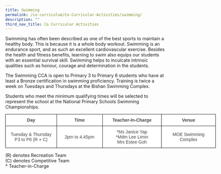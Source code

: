 ```yaml
---
title: Swimming
permalink: /co-curriculum/Co-Curricular-Activities/swimming/
description: ""
third_nav_title: Co Curricular Activities
---
```

Swimming has often been described as one of the best sports to maintain a healthy body. This is because it is a whole body workout. Swimming is an endurance sport, and as such an excellent cardiovascular exercise. Besides the health and fitness benefits, learning to swim also equips our students with an essential survival skill. Swimming helps to inculcate intrinsic qualities such as honour, courage and determination in the students.  

  

The Swimming CCA is open to Primary 3 to Primary 6 students who have at least a Bronze certification in swimming proficiency. Training is twice a week on Tuesdays and Thursdays at the Bishan Swimming Complex.

  

Students who meet the minimum qualifying times will be selected to represent the school at the National Primary Schools Swimming Championships.

<style type="text/css">
.tg  {border-collapse:collapse;border-spacing:0;margin:0px auto;}
.tg td{border-color:black;border-style:solid;border-width:1px;font-family:Arial, sans-serif;font-size:14px;
  overflow:hidden;padding:10px 5px;word-break:normal;}
.tg th{border-color:black;border-style:solid;border-width:1px;font-family:Arial, sans-serif;font-size:14px;
  font-weight:normal;overflow:hidden;padding:10px 5px;word-break:normal;}
.tg .tg-ncov{background-color:#FFF;color:#454545;text-align:center;vertical-align:middle}
.tg .tg-d8lx{background-color:#FFF;color:#444;font-weight:bold;text-align:center;vertical-align:middle}
.tg .tg-vfvg{background-color:#FFF;color:#444;text-align:center;vertical-align:middle}
</style>
<table class="tg" style="undefined;table-layout: fixed; width: 661px">
<colgroup>
<col style="width: 161px">
<col style="width: 144px">
<col style="width: 186px">
<col style="width: 170px">
</colgroup>
<tbody>
  <tr>
    <td class="tg-d8lx">Day<br></td>
    <td class="tg-d8lx">Time </td>
    <td class="tg-d8lx">Teacher-In-Charge</td>
    <td class="tg-d8lx">Venue</td>
  </tr>
  <tr>
    <td class="tg-ncov">Tuesday &amp; Thursday<br>P3 to P6 (R + C)</td>
    <td class="tg-vfvg">2pm to 4.45pm </td>
    <td class="tg-vfvg">*Ms Janice Yap<br>*Mdm Lee Limin<br>Mrs Estee Goh</td>
    <td class="tg-vfvg">MOE Swimming Complex</td>
  </tr>
</tbody>
</table>

(R) denotes Recreation Team  
(C) denotes Competitive Team  
\* Teacher-in-Charge